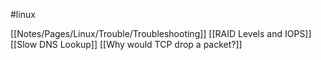 #linux

[[Notes/Pages/Linux/Trouble/Troubleshooting]]
[[RAID Levels and IOPS]]
[[Slow DNS Lookup]]
[[Why would TCP drop a packet?]]
